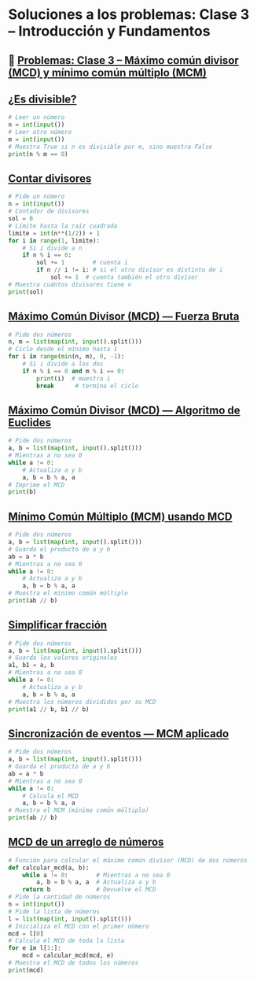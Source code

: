 # Soluciones a los problemas: Clase 3 – Introducción y Fundamentos

## 📝 [Problemas: Clase 3 – Máximo común divisor (MCD) y mínimo común múltiplo (MCM)](https://www.hackerrank.com/contests/clase-3-maximo-comun-divisor-mcd-y-minimo-comun-multiplomcm/challenges)

## [¿Es divisible?](https://www.hackerrank.com/contests/clase-3-maximo-comun-divisor-mcd-y-minimo-comun-multiplomcm/challenges/es-divisible)

```python
# Leer un número 
n = int(input())
# Leer otro número
m = int(input())
# Muestra True si n es divisible por m, sino muestra False
print(n % m == 0)
```

## [Contar divisores](https://www.hackerrank.com/contests/clase-3-maximo-comun-divisor-mcd-y-minimo-comun-multiplomcm/challenges/contar-divisores)

```python
# Pide un número
n = int(input())
# Contador de divisores
sol = 0
# Límite hasta la raíz cuadrada
limite = int(n**(1/2)) + 1
for i in range(1, limite):
    # Si i divide a n
    if n % i == 0:
        sol += 1        # cuenta i
        if n // i != i: # si el otro divisor es distinto de i
            sol += 1  # cuenta también el otro divisor
# Muestra cuántos divisores tiene n
print(sol)
```

## [Máximo Común Divisor (MCD) — Fuerza Bruta](https://www.hackerrank.com/contests/clase-3-maximo-comun-divisor-mcd-y-minimo-comun-multiplomcm/challenges/maximo-comun-divisor-mcd-fuerza-bruta)

```python
# Pide dos números
n, m = list(map(int, input().split()))
# Ciclo desde el mínimo hasta 1
for i in range(min(n, m), 0, -1):
    # Si i divide a los dos
    if n % i == 0 and m % i == 0:
        print(i)  # muestra i
        break      # termina el ciclo
```

## [Máximo Común Divisor (MCD) — Algoritmo de Euclides](https://www.hackerrank.com/contests/clase-3-maximo-comun-divisor-mcd-y-minimo-comun-multiplomcm/challenges/maximo-comun-divisor-mcd-algoritmo-de-euclides)

```python
# Pide dos números
a, b = list(map(int, input().split()))
# Mientras a no sea 0
while a != 0:
    # Actualiza a y b
    a, b = b % a, a
# Imprime el MCD
print(b)
```

## [Mínimo Común Múltiplo (MCM) usando MCD](https://www.hackerrank.com/contests/clase-3-maximo-comun-divisor-mcd-y-minimo-comun-multiplomcm/challenges/minimo-comun-multiplo-mcm-usando-mcd)

```python
# Pide dos números
a, b = list(map(int, input().split()))
# Guarda el producto de a y b
ab = a * b
# Mientras a no sea 0
while a != 0:
    # Actualiza a y b
    a, b = b % a, a
# Muestra el mínimo común múltiplo
print(ab // b)
```

## [Simplificar fracción](https://www.hackerrank.com/contests/clase-3-maximo-comun-divisor-mcd-y-minimo-comun-multiplomcm/challenges/simplificar-fraccion)

```python
# Pide dos números
a, b = list(map(int, input().split()))
# Guarda los valores originales
a1, b1 = a, b
# Mientras a no sea 0
while a != 0:
    # Actualiza a y b
    a, b = b % a, a
# Muestra los números divididos por su MCD
print(a1 // b, b1 // b)
```

## [Sincronización de eventos — MCM aplicado](https://www.hackerrank.com/contests/clase-3-maximo-comun-divisor-mcd-y-minimo-comun-multiplomcm/challenges/sincronizacion-de-eventos-mcm-aplicado)

```python
# Pide dos números
a, b = list(map(int, input().split()))
# Guarda el producto de a y b
ab = a * b
# Mientras a no sea 0
while a != 0:
    # Calcula el MCD
    a, b = b % a, a
# Muestra el MCM (mínimo común múltiplo)
print(ab // b)
```

## [MCD de un arreglo de números](https://www.hackerrank.com/contests/clase-3-maximo-comun-divisor-mcd-y-minimo-comun-multiplomcm/challenges/mcd-de-un-arreglo-de-numeros)

```python
# Función para calcular el máximo común divisor (MCD) de dos números
def calcular_mcd(a, b):
    while a != 0:        # Mientras a no sea 0
        a, b = b % a, a  # Actualiza a y b
    return b             # Devuelve el MCD
# Pide la cantidad de números
n = int(input())
# Pide la lista de números
l = list(map(int, input().split()))
# Inicializa el MCD con el primer número
mcd = l[0]
# Calcula el MCD de toda la lista
for e in l[1:]:
    mcd = calcular_mcd(mcd, e)
# Muestra el MCD de todos los números
print(mcd)
```
